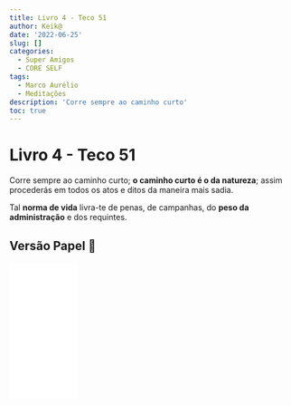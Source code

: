 ```yaml
---
title: Livro 4 - Teco 51
author: Keik@
date: '2022-06-25'
slug: []
categories:
  - Super Amigos
  - CORE SELF
tags:
  - Marco Aurélio
  - Meditações
description: 'Corre sempre ao caminho curto'
toc: true
---
```


# Livro 4 - Teco 51

Corre sempre ao caminho curto; **o caminho curto é o da natureza**; assim procederás em todos os atos e ditos da maneira mais sadia. 

Tal **norma de vida** livra-te de penas, de campanhas, do **peso da administração** e dos requintes.

## Versão Papel :book:
<iframe style="width:120px;height:240px;" marginwidth="0" marginheight="0" scrolling="no" frameborder="0" src="//ws-na.amazon-adsystem.com/widgets/q?ServiceVersion=20070822&OneJS=1&Operation=GetAdHtml&MarketPlace=BR&source=ss&ref=as_ss_li_til&ad_type=product_link&tracking_id=mundodekeika-20&language=pt_BR&marketplace=amazon&region=BR&placement=B092FVY4BB&asins=B092FVY4BB&linkId=37c5ec14221f61f811029aa88b520891&show_border=true&link_opens_in_new_window=true"></iframe>